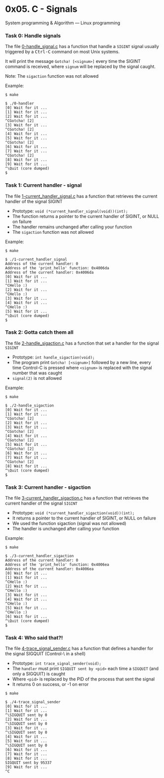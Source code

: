 # 0x05. C - Signals

System programming & Algorithm ― Linux programming

### Task 0: Handle signals

The file [0-handle_signal.c](0-handle_signal.c) has a function that handle
a `SIGINT` signal usually triggered by a <kbd>Ctrl-C</kbd> command on most
Unix systems.

It will print the message `Gotcha! [<signum>]` every time the SIGINT command
is received, where `signum` will be replaced by the signal caught.

Note: The `sigaction` function was not allowed

Example:

    $ make

    $ ./0-handler 
    [0] Wait for it ...
    [1] Wait for it ...
    [2] Wait for it ...
    ^CGotcha! [2]
    [3] Wait for it ...
    ^CGotcha! [2]
    [4] Wait for it ...
    [5] Wait for it ...
    ^CGotcha! [2]
    [6] Wait for it ...
    [7] Wait for it ...
    ^CGotcha! [2]
    [8] Wait for it ...
    [9] Wait for it ...
    ^\Quit (core dumped)
    $

### Task 1: Current handler - signal

The file [1-current_handler_signal.c](1-current_handler_signal.c) has a function
that retrieves the current handler of the signal SIGINT

- Prototype: `void (*current_handler_signal(void))(int);`
- The function returns a pointer to the current handler of SIGINT, or NULL on failure
- The handler remains unchanged after calling your function
- The `sigaction` function was not allowed 

Example:

    $ make

    $ ./1-current_handler_signal
    Address of the current handler: 0
    Address of the 'print_hello' function: 0x4006da
    Address of the current handler: 0x4006da
    [0] Wait for it ...
    [1] Wait for it ...
    ^CHello :)
    [2] Wait for it ...
    ^CHello :)
    [3] Wait for it ...
    [4] Wait for it ...
    ^CHello :)
    [5] Wait for it ...
    ^\Quit (core dumped)
    $

### Task 2: Gotta catch them all

The file [2-handle_sigaction.c](2-handle_sigaction.c) has a function that set a
handler for the signal `SIGINT`

- Prototype: `int handle_sigaction(void);`
- The program print `Gotcha! [<signum>]` followed by a new line, every time
Control-C is pressed  where `<signum>` is replaced with the signal number that
was caught
- `signal(2)` is not allowed

Example:

    $ make

    $ ./2-handle_sigaction 
    [0] Wait for it ...
    [1] Wait for it ...
    ^CGotcha! [2]
    [2] Wait for it ...
    [3] Wait for it ...
    ^CGotcha! [2]
    [4] Wait for it ...
    ^CGotcha! [2]
    [5] Wait for it ...
    ^CGotcha! [2]
    [6] Wait for it ...
    [7] Wait for it ...
    ^CGotcha! [2]
    [8] Wait for it ...
    ^\Quit (core dumped)
    $
 
### Task 3: Current handler - sigaction

The file [3-current_handler_sigaction.c](3-current_handler_sigaction.c) has a
function that retrieves the current handler of the signal `SIGINT`

- Prototype: `void (*current_handler_sigaction(void))(int);`
- It returns a pointer to the current handler of SIGINT, or NULL on failure
- We used the function sigaction (signal was not allowed)
- The handler is unchanged after calling your function

Example:

    $ make
	
    $ ./3-current_handler_sigaction 
    Address of the current handler: 0
    Address of the 'print_hello' function: 0x4006ea
    Address of the current handler: 0x4006ea
    [0] Wait for it ...
    [1] Wait for it ...
    ^CHello :)
    [2] Wait for it ...
    ^CHello :)
    [3] Wait for it ...
    [4] Wait for it ...
    ^CHello :)
    [5] Wait for it ...
    ^CHello :)
    [6] Wait for it ...
    ^\Quit (core dumped)
    $

### Task 4: Who said that?!

The file [4-trace_signal_sender.c](4-trace_signal_sender.c) has a function that
defines a handler for the signal SIGQUIT (Control-\ in a shell)

- Prototype: `int trace_signal_sender(void);`
- The `handler` must print `SIGQUIT sent by <pid>` each time a `SIGQUIT` (and only a SIGQUIT) is caught
- Where `<pid>` is replaced by the PID of the process that sent the signal
- It returns 0 on success, or -1 on error

```
$ make

$ ./4-trace_signal_sender
[0] Wait for it ...
[1] Wait for it ...
^\SIGQUIT sent by 0
[2] Wait for it ...
^\SIGQUIT sent by 0
[3] Wait for it ...
^\SIGQUIT sent by 0
[4] Wait for it ...
[5] Wait for it ...
^\SIGQUIT sent by 0
[6] Wait for it ...
[7] Wait for it ...
[8] Wait for it ...
SIGQUIT sent by 95337
[9] Wait for it ...
^C
```
